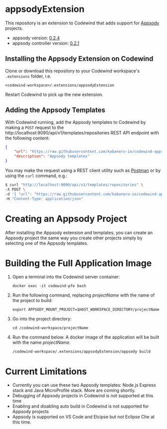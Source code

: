 # appsodyExtension

This repository is an extension to Codewind that adds support for [Appsody](https://appsody.dev) projects.

- appsody version: [0.2.4](https://github.com/appsody/appsody/releases/tag/0.2.4)
- appsody controller version: [0.2.1](https://github.com/appsody/controller/releases/tag/0.2.1)

## Installing the Appsody Extension on Codewind

Clone or download this repository to your Codewind workspace's `.extensions` folder, i.e.

`<codewind-workspace>/.extensions/appsodyExtension`

Restart Codewind to pick up the new extension.

## Adding the Appsody Templates

With Codewind running, add the Appsody templates to Codewind by making a `POST` request to the http://localhost:9090/api/v1/templates/repositories REST API endpoint with the following content:

```json
{
    "url": "https://raw.githubusercontent.com/kabanero-io/codewind-appsody-templates/master/devfiles/index.json",
    "description": "Appsody templates"
}
```

You may make the request using a REST client utility such as [Postman](https://www.getpostman.com/products) or by using the `curl` command, e.g.:

```bash
$ curl "http://localhost:9090/api/v1/templates/repositories" \
-X POST \
-d '{ "url": "https://raw.githubusercontent.com/kabanero-io/codewind-appsody-templates/master/devfiles/index.json", "description": "Appsody templates" }' \
-H "Content-Type: application/json"
```

# Creating an Appsody Project

After installing the Appsody extension and templates, you can create an Appsody project the same way you create other projects simply by selecting one of the Appsody templates.

# Building the Full Application Image

1. Open a terminal into the Codewind server container:

   `docker exec -it codewind-pfe bash`
   
2. Run the following command, replacing *projectName* with the name of the project to build:

   `export APPSODY_MOUNT_PROJECT=$HOST_WORKSPACE_DIRECTORY/projectName`

3. Go into the project directory:

   `cd /codewind-workspace/projectName`
   
4. Run the command below. A docker image of the application will be built with the name *projectName*.

   `/codewind-workspace/.extensions/appsodyExtension/appsody build`

# Current Limitations

- Currently you can use these two Appsody templates:  Node.js Express stack and Java MicroProfile stack.  More are coming shortly.
- Debugging of Appsody projects in Codewind is not supported at this time
- Enabling and disabling auto build in Codewind is not supported for Appsody projects
- Appsody is supported on VS Code and Elcipse but not Eclipse Che at this time.
